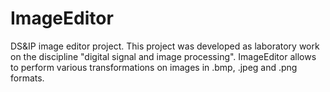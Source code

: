 # ImageEditor
DS&amp;IP image editor project.
This project was developed as laboratory work on the discipline "digital signal and image processing".
ImageEditor allows to perform various transformations on images in .bmp, .jpeg and .png formats.
